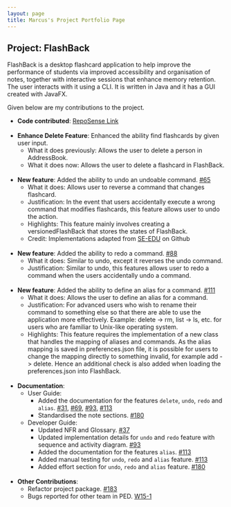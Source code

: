 ```yaml
---
layout: page
title: Marcus's Project Portfolio Page
---
```


## Project: FlashBack

FlashBack is a desktop flashcard application to help improve the performance of students via improved accessibility and organisation of notes, together with interactive sessions that enhance memory retention. The user interacts with it using a CLI. It is written in Java and it has a GUI created with JavaFX.

Given below are my contributions to the project.

* **Code contributed**: [RepoSense Link](https://nus-cs2103-ay2021s2.github.io/tp-dashboard/?search=&sort=groupTitle&sortWithin=title&timeframe=commit&mergegroup=&groupSelect=groupByRepos&breakdown=true&checkedFileTypes=docs~functional-code~test-code~other&since=&tabOpen=true&tabType=authorship&tabAuthor=Marc-97&tabRepo=AY2021S2-CS2103T-T13-3%2Ftp%5Bmaster%5D&authorshipIsMergeGroup=false&authorshipFileTypes=docs~functional-code~test-code&authorshipIsBinaryFileTypeChecked=false)
    <br><br>
* **Enhance Delete Feature**: Enhanced the ability find flashcards by given user input.
    * What it does previously: Allows the user to delete a person in AddressBook.
    * What it does now: Allows the user to delete a flashcard in FlashBack.
    <br><br>
* **New feature**: Added the ability to undo an undoable command. [#65](https://github.com/AY2021S2-CS2103T-T13-3/tp/pull/65)
    * What it does: Allows user to reverse a command that changes flashcard.
    * Justification: In the event that users accidentally execute a wrong command that modifies flashcards, this feature allows user to undo the action.
    * Highlights: This feature mainly involves creating a versionedFlashBack that stores the states of FlashBack.
    * Credit: Implementations adapted from [SE-EDU](https://github.com/se-edu/addressbook-level4) on Github
    <br><br>
* **New feature**: Added the ability to redo a command. [#88](https://github.com/AY2021S2-CS2103T-T13-3/tp/pull/88)
    * What it does: Similar to undo, except it reverses the undo command.
    * Justification: Similar to undo, this features allows user to redo a command when the users accidentally undo a command.
    <br><br>
* **New feature**: Added the ability to define an alias for a command. [#111](https://github.com/AY2021S2-CS2103T-T13-3/tp/pull/111)
    * What it does: Allows the user to define an alias for a command.
    * Justification: For advanced users who wish to rename their command to something else so that there are able to use the application more effectively. Example: delete -> rm, list -> ls, etc. for users who are familiar to Unix-like operating system.
    * Highlights: This feature requires the implementation of a new class that handles the mapping of aliases and commands. As the alias mapping is saved in preferences.json file, it is possible for users to change the mapping directly to something invalid, for example add -> delete. Hence an additional check is also added when loading the preferences.json into FlashBack.
    <br><br>
* **Documentation**:
    * User Guide:
        * Added the documentation for the features `delete`, `undo`, `redo` and `alias`. [#31](https://github.com/AY2021S2-CS2103T-T13-3/tp/pull/31), [#69](https://github.com/AY2021S2-CS2103T-T13-3/tp/pull/69), [#93](https://github.com/AY2021S2-CS2103T-T13-3/tp/pull/93), [#113](https://github.com/AY2021S2-CS2103T-T13-3/tp/pull/113)
        * Standardised the note sections. [#180](https://github.com/AY2021S2-CS2103T-T13-3/tp/pull/180)
    * Developer Guide:
        * Updated NFR and Glossary. [#37](https://github.com/AY2021S2-CS2103T-T13-3/tp/pull/37)
        * Updated implementation details for `undo` and `redo` feature with sequence and activity diagram. [#93](https://github.com/AY2021S2-CS2103T-T13-3/tp/pull/93)
        * Added the documentation for the features `alias`. [#113](https://github.com/AY2021S2-CS2103T-T13-3/tp/pull/113)
        * Added manual testing for `undo`, `redo` and `alias` feature. [#113](https://github.com/AY2021S2-CS2103T-T13-3/tp/pull/113)
        * Added effort section for `undo`, `redo` and `alias` feature. [#180](https://github.com/AY2021S2-CS2103T-T13-3/tp/pull/180)
    <br><br>
* **Other Contributions**:
    * Refactor project package. [#183](https://github.com/AY2021S2-CS2103T-T13-3/tp/pull/183)
    * Bugs reported for other team in PED. [W15-1](https://github.com/marc-97/ped/issues)
